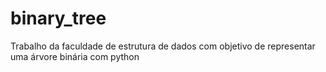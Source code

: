 # binary_tree
Trabalho da faculdade de estrutura de dados com objetivo de representar uma árvore binária com python
